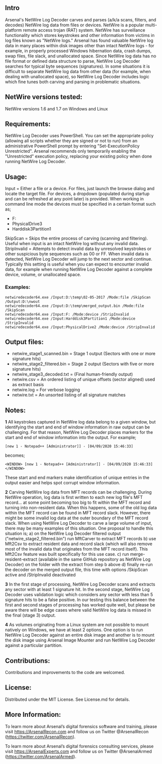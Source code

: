 ## Intro ##

Arsenal's NetWire Log Decoder carves and parses (a/k/a scans, filters, and decodes) NetWire log data from files or devices. NetWire is a popular multi-platform remote access trojan (RAT) system. NetWire has surveillance functionality which stores keystrokes and other information from victims in log files known as "NetWire logs." Arsenal has found valuable NetWire log data in many places within disk images other than intact NetWire logs - for example, in properly processed Windows hibernation data, crash dumps, swap files, file slack, and unallocated space. Since NetWire log data has no file format or defined data structure to parse, NetWire Log Decoder searches for typical byte sequences (signatures). In some situations it is difficult to separate NetWire log data from other data (for example, when dealing with unallocated space), so NetWire Log Decoder includes logic which fine tunes both carving and parsing in problematic situations.

## NetWire versions tested: ##

NetWire versions 1.6 and 1.7 on Windows and Linux

## Requirements: ##

NetWire Log Decoder uses PowerShell. You can set the appropriate policy (allowing all scripts whether they are signed or not to run) from an administrative PowerShell prompt by entering "Set-ExecutionPolicy Unrestricted". Arsenal recommends only temporarily enabling the "Unrestricted" execution policy, replacing your existing policy when done running NetWire Log Decoder.

## Usage: ##

Input = Either a file or a device. For files, just launch the browse dialog and locate the target file. For devices, a dropdown (populated during startup and can be refreshed at any point later) is provided. When working in command line mode the devices must be specified in a certain format such as;

* F:
* PhysicalDrive3
* Harddisk3Partition1

SkipScan = Skips the entire process of carving (scanning and filtering). Useful when input is an intact NetWire log without any invalid data.
StripInvalid = Attempts to detect invalid data by unresolved keystrokes or other suspicious byte sequences such as 00 or FF. When invalid data is detected, NetWire Log Decoder will jump to the next sector and continue. Typically this setting is useful when you can expect to encounter invalid data, for example when running NetWire Log Decoder against a complete device, volume, or unallocated space.

### Examples: ###

```
netwiredecoder64.exe /Input:D:\temp\02-05-2017 /Mode:file /SkipScan /Output:D:\nwout
netwiredecoder64.exe /Input:D:\temp\merged_output.bin /Mode:file /SkipScan
netwiredecoder64.exe /Input:F: /Mode:device /StripInvalid
netwiredecoder64.exe /Input:Harddisk3Partition1 /Mode:device /StripInvalid
netwiredecoder64.exe /Input:PhysicalDrive2 /Mode:device /StripInvalid
```

## Output files: ##
* netwire_stage1_scanned.bin = Stage 1 output (Sectors with one or more signature hits)
* netwire_stage2_filtered.bin = Stage 2 output (Sectors with five or more signature hits)
* netwire_stage3_decoded.txt = (Final human-friendly output)
* netwire.csv = An ordered listing of unique offsets (sector aligned) used as extract basis
* netwire.log = For verbose logging
* netwire.txt = An unsorted listing of all signature matches


## Notes: ##

**1**
All keystrokes captured in NetWire log data belong to a given window, but identifying the start and end of window information in raw output can be challenging. For that reason, NetWire Log Decoder places markers for the start and end of window information into the output. For example;
```
[new 1 - Notepad++ [Administrator]] - [04/09/2020 15:46:33]
```
becomes;
```
<WINDOW> [new 1 - Notepad++ [Administrator]] - [04/09/2020 15:46:33] </WINDOW>
```
These start and end markers make identification of unique entries in the output easier and helps spot corrupt window information.

**2**
Carving NetWire log data from MFT records can be challenging. During NetWire operation, log data is first written to each new log file's MFT record... at some point becoming too big to fit within the MFT record and turning into non-resident data. When this happens, some of the old log data within the MFT record can be found in MFT record slack. However, there might be some invalid log data at the outer boundary of the MFT record slack. When using NetWire Log Decoder to carve a large volume of input, there may be many examples of this situation. One proposal to handle this situation is;
a) on the NetWire Log Decoder filtered output ("netwire_stage2_filtered.bin") run MftCarver to extract MFT records
b) use Mft2Csv to extract resident data and record slack (which will also remove most of the invalid data that originates from the MFT record itself). This Mft2Csv feature was built specifically for this use case.
c) run merge-resident-extract (available in the same GitHub repository as NetWire Log Decoder) on the folder with the extract from step b above
d) finally re-run the decoder on the merged output file, this time with options /SkipScan active and /StripInvalid deactivated

**3**
In the first stage of processing, NetWire Log Decoder scans and extracts any sector with at least 1 signature hit. In the second stage, NetWire Log Decoder uses validation logic which considers any sector with less than 5 signature hits to be a false positive. In our testing this balance between the first and second stages of processing has worked quite well, but please be aware there will be edge cases where valid NetWire log data is missed in the final (stage 3) output.

**4**
As volumes originating from a Linux system are not possible to mount natively on Windows, we have at least 2 options. One option is to run NetWire Log Decoder against an entire disk image and another is to mount the disk image using Arsenal Image Mounter and run NetWire Log Decoder against a particular partition.

## Contributions: ##

Contributions and improvements to the code are welcomed.

## License: ##

Distributed under the MIT License. See License.md for details.

## More Information: ##

To learn more about Arsenal’s digital forensics software and training, please visit https://ArsenalRecon.com and follow us on Twitter @ArsenalRecon (https://twitter.com/ArsenalRecon).

To learn more about Arsenal’s digital forensics consulting services, please visit https://ArsenalExperts.com and follow us on Twitter @ArsenalArmed (https://twitter.com/ArsenalArmed).